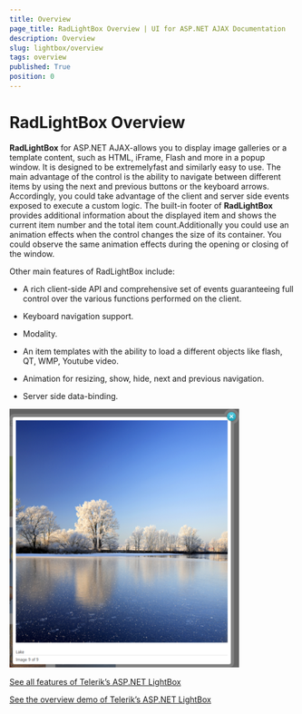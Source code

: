 ```yaml
---
title: Overview
page_title: RadLightBox Overview | UI for ASP.NET AJAX Documentation
description: Overview
slug: lightbox/overview
tags: overview
published: True
position: 0
---
```


# RadLightBox Overview



**RadLightBox** for ASP.NET AJAX-allows you to display image galleries or a template content, such as HTML, iFrame, Flash and more in a popup window. It is designed to be extremelyfast and similarly easy to use. The main advantage of the control is the ability to navigate between different items by using the next and previous buttons or the keyboard arrows. Accordingly, you could take advantage of the client and server side events exposed to execute a custom logic. The built-in footer of **RadLightBox** provides additional information about the displayed item and shows the current item number and the total item count.Additionally you could use an animation effects when the control changes the size of its container. You could observe the same animation effects during the opening or closing of the window.

Other main features of RadLightBox include:

* A rich client-side API and comprehensive set of events guaranteeing full control over the various functions performed on the client.

* Keyboard navigation support.

* Modality.

* An item templates with the ability to load a different objects like flash, QT, WMP, Youtube video.

* Animation for resizing, show, hide, next and previous navigation.

* Server side data-binding.

![lightbox-overview](images/lightbox-overview.png)

[See all features of Telerik’s ASP.NET LightBox](http://www.telerik.com/products/aspnet-ajax/lightbox.aspx)

[See the overview demo of Telerik’s ASP.NET LightBox](http://demos.telerik.com/aspnet-ajax/lightbox/examples/overview/defaultcs.aspx)

## 
